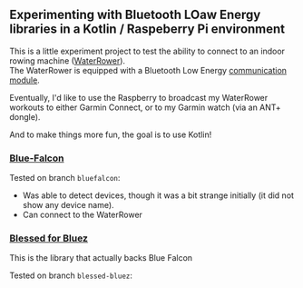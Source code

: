 ## Experimenting with Bluetooth LOaw Energy libraries in a Kotlin / Raspeberry Pi environment

This is a little experiment project to test the ability to connect to an indoor rowing machine ([WaterRower](https://www.waterrower.com/)).  
The WaterRower is equipped with a Bluetooth Low Energy [communication module](https://www.waterrower.com/us/products/waterrower-commodule).

Eventually, I'd like to use the Raspberry to broadcast my WaterRower workouts to either Garmin Connect, or to my Garmin watch (via an ANT+ dongle).

And to make things more fun, the goal is to use Kotlin!


### [Blue-Falcon](https://github.com/Reedyuk/blue-falcon)

Tested on branch `bluefalcon`:
- Was able to detect devices, though it was a bit strange initially (it did not show any device name).
- Can connect to the WaterRower

### [Blessed for Bluez](https://github.com/weliem/blessed-bluez)

This is the library that actually backs Blue Falcon

Tested on branch `blessed-bluez`:
